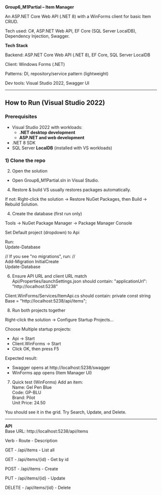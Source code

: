 **Group6_M1Partial – Item Manager**

An ASP.NET Core Web API (.NET 8) with a WinForms client for basic Item CRUD.  

Tech used: C#, ASP.NET Web API, EF Core (SQL Server LocalDB), Dependency Injection, Swagger.  

**Tech Stack**  

Backend: ASP.NET Core Web API (.NET 8), EF Core, SQL Server LocalDB  

Client: Windows Forms (.NET)  

Patterns: DI, repository/service pattern (lightweight)  

Dev tools: Visual Studio 2022, Swagger UI  



***********************
## How to Run (Visual Studio 2022)  

### Prerequisites  
- Visual Studio 2022 with workloads:
  - **.NET desktop development**
  - **ASP.NET and web development**
- .NET 8 SDK
- SQL Server **LocalDB** (installed with VS workloads)
  
### 1) Clone the repo  

2) Open the solution
- Open Group6_M1Partial.sln in Visual Studio.  


4) Restore & build
VS usually restores packages automatically.  

If not: Right-click the solution → Restore NuGet Packages, then Build → Rebuild Solution.  

4) Create the database (first run only)

Tools → NuGet Package Manager → Package Manager Console  

Set Default project (dropdown) to Api  

Run:  
  Update-Database  
  
// If you see "no migrations", run: //  
  Add-Migration InitialCreate  
  Update-Database  

6) Ensure API URL and client URL match
Api/Properties/launchSettings.json should contain:
  "applicationUrl": "http://localhost:5238"

Client.WinForms/Services/ItemApi.cs should contain:
  private const string Base = "http://localhost:5238/api/items";  

8) Run both projects together
   
Right-click the solution → Configure Startup Projects…

Choose Multiple startup projects:
  - Api → Start
  - Client.WinForms → Start
  - Click OK, then press F5
  
Expected result:
- Swagger opens at http://localhost:5238/swagger
- WinForms app opens (Item Manager UI)
  
  
7) Quick test (WinForms)
Add an item:  
Name: Gel Pen Blue  
Code: GP-BLU  
Brand: Pilot  
Unit Price: 24.50  

You should see it in the grid. Try Search, Update, and Delete.  
***********************
**API**  
Base URL: http://localhost:5238/api/items  


Verb - Route - Description  

GET - /api/items - List all  

GET - /api/items/{id} - Get by id  

POST - /api/items - Create  

PUT - /api/items/{id} - Update  

DELETE - /api/items/{id} - Delete  

